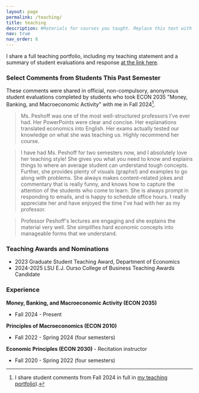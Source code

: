 ```yaml
---
layout: page
permalink: /teaching/
title: teaching
description: #Materials for courses you taught. Replace this text with your description.
nav: true
nav_order: 6
---
```


I share a full teaching portfolio, including my teaching statement and a summary of student evaluations and response [at the link here](peshoff.github.io/assets/pdf/Teaching_Porfolio.pdf). 

### Select Comments from Students This Past Semester
These comments were shared in official, non-compulsory, anonymous student evaluations completed by students who took ECON 2035 "Money, Banking, and Macroeconomic Activity" with me in Fall 2024[^1].

> Ms. Peshoff was one of the most well-structured professors I’ve ever had. Her PowerPoints were clear and concise. Her explanations translated economics into English. Her exams actually tested our knowledge on what she was teaching us. Highly recommend her course.

> I have had Ms. Peshoff for two semesters now, and I absolutely love her teaching style! She gives you what you need to know and explains things to where an average student can understand tough concepts. Further, she provides plenty of visuals (graphs!) and examples to go along with problems. She always makes content–related jokes and commentary that is really funny, and knows how to capture the attention of the students who come to learn. She is always prompt in responding to emails, and is happy to schedule office hours. I really appreciate her and have enjoyed the time I've had with her as my professor.

> Professor Peshoff's lectures are engaging and she explains the material very well. She simplifies hard economic concepts into manageable forms that we understand.


### Teaching Awards and Nominations
* 2023 Graduate Student Teaching Award, Department of Economics
* 2024-2025 LSU E.J. Ourso College of Business Teaching Awards Candidate


### Experience
**Money, Banking, and Macroeconomic Activity (ECON 2035)**
 * Fall 2024 - Present

**Principles of Macroeconomics (ECON 2010)**
* Fall 2022 - Spring 2024 (four semesters)

**Economic Principles (ECON 2030)** - Recitation instructor
* Fall 2020 - Spring 2022 (four semesters)

[^1]: I share student comments from Fall 2024 in full in [my teaching portfolio](peshoff.github.io/assets/pdf/Teaching_Porfolio.pdf)). 